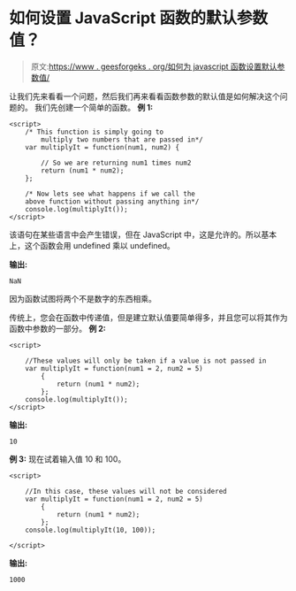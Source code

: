 # 如何设置 JavaScript 函数的默认参数值？

> 原文:[https://www . geesforgeks . org/如何为 javascript 函数设置默认参数值/](https://www.geeksforgeeks.org/how-to-set-a-default-parameter-value-for-a-javascript-function/)

让我们先来看看一个问题，然后我们再来看看函数参数的默认值是如何解决这个问题的。
我们先创建一个简单的函数。
**例 1:**

```
<script>
    /* This function is simply going to
        multiply two numbers that are passed in*/
    var multiplyIt = function(num1, num2) {

        // So we are returning num1 times num2
        return (num1 * num2);
    };

    /* Now lets see what happens if we call the 
    above function without passing anything in*/
    console.log(multiplyIt()); 
</script>
```

该语句在某些语言中会产生错误，但在 JavaScript 中，这是允许的。所以基本上，这个函数会用 undefined 乘以 undefined。

**输出:**

```
NaN 
```

因为函数试图将两个不是数字的东西相乘。

传统上，您会在函数中传递值，但是建立默认值要简单得多，并且您可以将其作为函数中参数的一部分。
**例 2:**

```
<script>

    //These values will only be taken if a value is not passed in
    var multiplyIt = function(num1 = 2, num2 = 5) 
        {
            return (num1 * num2);
        };
    console.log(multiplyIt()); 
</script>
```

**输出:**

```
10
```

**例 3:** 现在试着输入值 10 和 100。

```
<script>

    //In this case, these values will not be considered
    var multiplyIt = function(num1 = 2, num2 = 5) 
        {
            return (num1 * num2);
        };
    console.log(multiplyIt(10, 100));

</script>
```

**输出:**

```
1000
```